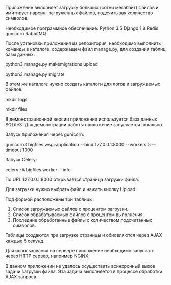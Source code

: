 Приложение выполняет загрузку больших (сотни мегабайт) файлов
и имитирует парсинг загруженных файлов, подсчитывая количество символов.

Необходимое программное обеспечение:
Python 3.5
Django 1.8
Redis
gunicorn
RabbitMQ

После установки приложения из репозитория, необходимо выполнить команды
в каталоге, содержащем файл manage.py, для создания таблиц базы данных:

python3 manage.py makemigrations upload

python3 manage.py migrate

В этом же каталоге нужно создать каталоги для логов и загружаемых файлов:

mkdir logs

mkdir files

В демонстрационной версии приложения используется база данных SQLite3.
Для демонстрации работы приложение запускается локально.

Запуск приложения через gunicorn:

gunicorn3 bigfiles.wsgi:application --bind 127.0.0.1:8000 --workers 5 --timeout 1000

Запуск Celery:

celery -A bigfiles worker -l info

По URL 127.0.0.1:8000 открывается страница загрузки файла.

Для загрузки нужно выбрать файл и нажать кнопку Upload.

Под формой расположены три таблицы:
1. Список загружаемых файлов с процентом загрузки.
2. Список обрабатываемых файлов с процентом выполнения.
3. Последние обработанные файлы с количеством подсчитанных символов.

Таблицы создаются при загрузке страницы и обновляются через AJAX каждые 5 секунд.

Для использования на сервере приложение необходимо запускать через
HTTP сервер, например NGINX.

В данном приложении не удалось осуществить асинхронный вызов задачи
загрузки файла. Эта задача выполняется в процессе обработки AJAX запроса.
